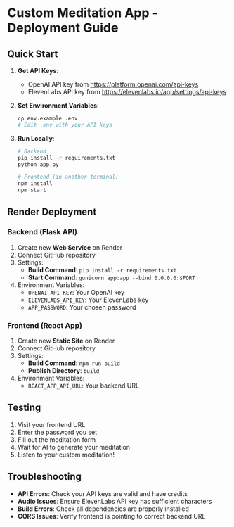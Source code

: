 # Custom Meditation App - Deployment Guide

## Quick Start

1. **Get API Keys**:
   - OpenAI API key from https://platform.openai.com/api-keys
   - ElevenLabs API key from https://elevenlabs.io/app/settings/api-keys

2. **Set Environment Variables**:
   ```bash
   cp env.example .env
   # Edit .env with your API keys
   ```

3. **Run Locally**:
   ```bash
   # Backend
   pip install -r requirements.txt
   python app.py
   
   # Frontend (in another terminal)
   npm install
   npm start
   ```

## Render Deployment

### Backend (Flask API)

1. Create new **Web Service** on Render
2. Connect GitHub repository
3. Settings:
   - **Build Command**: `pip install -r requirements.txt`
   - **Start Command**: `gunicorn app:app --bind 0.0.0.0:$PORT`
4. Environment Variables:
   - `OPENAI_API_KEY`: Your OpenAI key
   - `ELEVENLABS_API_KEY`: Your ElevenLabs key
   - `APP_PASSWORD`: Your chosen password

### Frontend (React App)

1. Create new **Static Site** on Render
2. Connect GitHub repository
3. Settings:
   - **Build Command**: `npm run build`
   - **Publish Directory**: `build`
4. Environment Variables:
   - `REACT_APP_API_URL`: Your backend URL

## Testing

1. Visit your frontend URL
2. Enter the password you set
3. Fill out the meditation form
4. Wait for AI to generate your meditation
5. Listen to your custom meditation!

## Troubleshooting

- **API Errors**: Check your API keys are valid and have credits
- **Audio Issues**: Ensure ElevenLabs API key has sufficient characters
- **Build Errors**: Check all dependencies are properly installed
- **CORS Issues**: Verify frontend is pointing to correct backend URL
